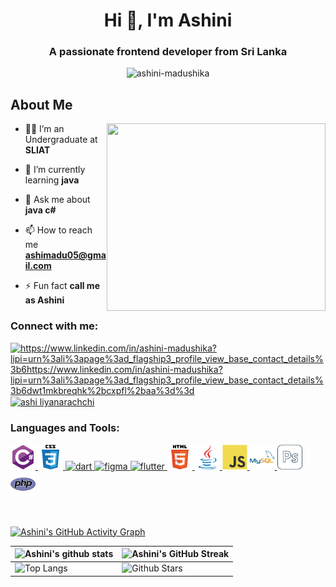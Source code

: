 <h1 align="center">Hi 👋, I'm Ashini</h1>
<h3 align="center">A passionate frontend developer from Sri Lanka</h3>

<p align="center"> <img src="https://komarev.com/ghpvc/?username=ashini-madushika&label=Profile%20views&color=0e75b6&style=flat" alt="ashini-madushika" /> </p>
<h2> About Me </h2>
<img align="right" width="350" height="300" src="https://user-images.githubusercontent.com/74038190/236119160-976a0405-caa7-470c-9356-16d43402ea0a.gif">

- 🧑‍🎓 I’m an Undergraduate at **SLIAT**
  
- 🌱 I’m currently learning **java**

- 💬 Ask me about **java c#**

- 📫 How to reach me **ashimadu05@gmail.com**

- ⚡ Fun fact **call me as Ashini**

<h3 align="left">Connect with me:</h3>
<p align="left">
<a href="https://linkedin.com/in/https://www.linkedin.com/in/ashini-madushika?lipi=urn%3ali%3apage%3ad_flagship3_profile_view_base_contact_details%3b6https://www.linkedin.com/in/ashini-madushika?lipi=urn%3ali%3apage%3ad_flagship3_profile_view_base_contact_details%3b6dwt1mkbreqhk%2bcxpfl%2baa%3d%3d" target="blank"><img align="center" src="https://raw.githubusercontent.com/rahuldkjain/github-profile-readme-generator/master/src/images/icons/Social/linked-in-alt.svg" alt="https://www.linkedin.com/in/ashini-madushika?lipi=urn%3ali%3apage%3ad_flagship3_profile_view_base_contact_details%3b6https://www.linkedin.com/in/ashini-madushika?lipi=urn%3ali%3apage%3ad_flagship3_profile_view_base_contact_details%3b6dwt1mkbreqhk%2bcxpfl%2baa%3d%3d" height="30" width="40" /></a>
<a href="https://fb.com/ashi liyanarachchi" target="blank"><img align="center" src="https://raw.githubusercontent.com/rahuldkjain/github-profile-readme-generator/master/src/images/icons/Social/facebook.svg" alt="ashi liyanarachchi" height="30" width="40" /></a>
</p>

<h3 align="left">Languages and Tools:</h3>
<p align="left"> <a href="https://www.w3schools.com/cs/" target="_blank" rel="noreferrer"> <img src="https://raw.githubusercontent.com/devicons/devicon/master/icons/csharp/csharp-original.svg" alt="csharp" width="40" height="40"/> </a> <a href="https://www.w3schools.com/css/" target="_blank" rel="noreferrer"> <img src="https://raw.githubusercontent.com/devicons/devicon/master/icons/css3/css3-original-wordmark.svg" alt="css3" width="40" height="40"/> </a> <a href="https://dart.dev" target="_blank" rel="noreferrer"> <img src="https://www.vectorlogo.zone/logos/dartlang/dartlang-icon.svg" alt="dart" width="40" height="40"/> </a> <a href="https://www.figma.com/" target="_blank" rel="noreferrer"> <img src="https://www.vectorlogo.zone/logos/figma/figma-icon.svg" alt="figma" width="40" height="40"/> </a> <a href="https://flutter.dev" target="_blank" rel="noreferrer"> <img src="https://www.vectorlogo.zone/logos/flutterio/flutterio-icon.svg" alt="flutter" width="40" height="40"/> </a> <a href="https://www.w3.org/html/" target="_blank" rel="noreferrer"> <img src="https://raw.githubusercontent.com/devicons/devicon/master/icons/html5/html5-original-wordmark.svg" alt="html5" width="40" height="40"/> </a> <a href="https://www.java.com" target="_blank" rel="noreferrer"> <img src="https://raw.githubusercontent.com/devicons/devicon/master/icons/java/java-original.svg" alt="java" width="40" height="40"/> </a> <a href="https://developer.mozilla.org/en-US/docs/Web/JavaScript" target="_blank" rel="noreferrer"> <img src="https://raw.githubusercontent.com/devicons/devicon/master/icons/javascript/javascript-original.svg" alt="javascript" width="40" height="40"/> </a> <a href="https://www.mysql.com/" target="_blank" rel="noreferrer"> <img src="https://raw.githubusercontent.com/devicons/devicon/master/icons/mysql/mysql-original-wordmark.svg" alt="mysql" width="40" height="40"/> </a> <a href="https://www.photoshop.com/en" target="_blank" rel="noreferrer"> <img src="https://raw.githubusercontent.com/devicons/devicon/master/icons/photoshop/photoshop-line.svg" alt="photoshop" width="40" height="40"/> </a> <a href="https://www.php.net" target="_blank" rel="noreferrer"> <img src="https://raw.githubusercontent.com/devicons/devicon/master/icons/php/php-original.svg" alt="php" width="40" height="40"/> </a> </p>


<br>
  
[![Ashini's GitHub Activity Graph](https://activity-graph.herokuapp.com/graph?username=ashini-madushika&theme=tokyonight)](https://git.io/praveenscience)

| ![Ashini's github stats](https://github-readme-stats.vercel.app/api?username=ashini-madushika&show_icons=true&theme=tokyonight) | ![Ashini's GitHub Streak](https://github-readme-streak-stats.herokuapp.com/?user=ashini-madushika&theme=tokyonight) |
| --- | --- |
| ![Top Langs](https://github-readme-stats.vercel.app/api/top-langs/?username=ashini-madushika&theme=tokyonight) | ![Github Stars](https://github-readme-stats.vercel.app/api?username=ashini-madushika&show_icons=true&locale=en&count_private=true&hide_rank=true&custom_title=My%20GitHub%20Stats&disable_animations=true&theme=tokyonight) |




<br>
